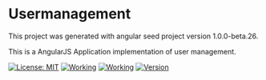 # Usermanagement

This project was generated with angular seed project version 1.0.0-beta.26.

This is a AngularJS Application implementation of user management.


[![License: MIT](https://img.shields.io/badge/License-MIT-yellow.svg)](https://opensource.org/licenses/MIT)
[![Working](https://img.shields.io/badge/Working-yes-brightgreen.svg)]()
[![Working](https://img.shields.io/badge/Implemented-5%25-red.svg)]()
[![Version](https://img.shields.io/badge/version-v0.0.1-brightgreen.svg)]()
